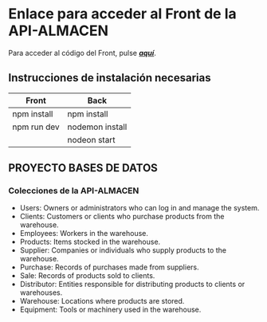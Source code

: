 # Enlace para acceder al Front de la API-ALMACEN

Para acceder al código del Front, pulse **_[aquí](https://github.com/pablarce/ALMACEN-FRONT.git)_**.

## Instrucciones de instalación necesarias

| Front       | Back            |
| ----------- | --------------- |
| npm install | npm install     |
| npm run dev | nodemon install |
|             | nodeon start    |

## PROYECTO BASES DE DATOS

### Colecciones de la API-ALMACEN

- Users: Owners or administrators who can log in and manage the system.
- Clients: Customers or clients who purchase products from the warehouse.
- Employees: Workers in the warehouse.
- Products: Items stocked in the warehouse.
- Supplier: Companies or individuals who supply products to the warehouse.
- Purchase: Records of purchases made from suppliers.
- Sale: Records of products sold to clients.
- Distributor: Entities responsible for distributing products to clients or warehouses.
- Warehouse: Locations where products are stored.
- Equipment: Tools or machinery used in the warehouse.
